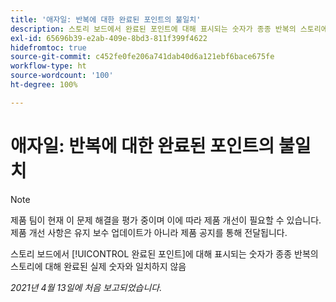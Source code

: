 ```yaml
---
title: '애자일: 반복에 대한 완료된 포인트의 불일치'
description: 스토리 보드에서 완료된 포인트에 대해 표시되는 숫자가 종종 반복의 스토리에 대해 완료된 실제 숫자와 일치하지 않음
exl-id: 65696b39-e2ab-409e-8bd3-811f399f4622
hidefromtoc: true
source-git-commit: c452fe0fe206a741dab40d6a121ebf6bace675fe
workflow-type: ht
source-wordcount: '100'
ht-degree: 100%

---
```


# 애자일: 반복에 대한 완료된 포인트의 불일치

>[!NOTE]
>
>제품 팀이 현재 이 문제 해결을 평가 중이며 이에 따라 제품 개선이 필요할 수 있습니다. 제품 개선 사항은 유지 보수 업데이트가 아니라 제품 공지를 통해 전달됩니다.

스토리 보드에서 [!UICONTROL 완료된 포인트]에 대해 표시되는 숫자가 종종 반복의 스토리에 대해 완료된 실제 숫자와 일치하지 않음

_2021년 4월 13일에 처음 보고되었습니다._
